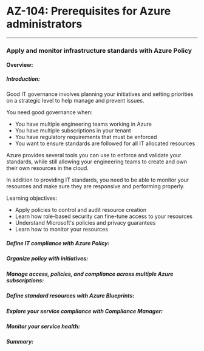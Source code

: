 # AZ-104: Prerequisites for Azure administrators
____

### Apply and monitor infrastructure standards with Azure Policy 

#### Overview: 

##### Introduction:

Good IT governance involves planning your initiatives and setting priorities on a strategic level to help manage and prevent issues. 

You need good governance when: 

* You have multiple engineering teams working in Azure
* You have multiple subscriptions in your tenant
* You have regulatory requirements that must be enforced 
* You want to ensure standards are followed for all IT allocated resources 

Azure provides several tools you can use to enforce and validate your standards, while still allowing your engineering teams to create and own their own resources in the cloud. 

In addition to providing IT standards, you need to be able to monitor your resources and make sure they are responsive and performing properly. 

Learning objectives: 

* Apply policies to control and audit resource creation 
* Learn how role-based security can fine-tune access to your resources 
* Understand Microsoft's policies and privacy guarantees
* Learn how to monitor your resources 


##### Define IT compliance with Azure Policy:

##### Organize policy with initiatives: 

##### Manage access, policies, and compliance across multiple Azure subscriptions: 

##### Define standard resources with Azure Blueprints: 

##### Explore your service compliance with Compliance Manager: 

##### Monitor your service health: 

##### Summary: 

